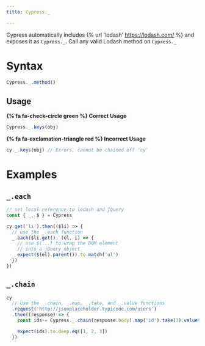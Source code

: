 ```yaml
---
title: Cypress._

---
```


Cypress automatically includes {% url 'lodash' https://lodash.com/ %} and exposes it as `Cypress._`. Call any valid Lodash method on `Cypress._`

# Syntax

```javascript
Cypress._.method()
```

## Usage

**{% fa fa-check-circle green %} Correct Usage**

```javascript
Cypress._.keys(obj)
```

**{% fa fa-exclamation-triangle red %} Incorrect Usage**

```javascript
cy._.keys(obj) // Errors, cannot be chained off 'cy'
```

# Examples

## `_.each`

```javascript
// set local reference to lodash and jquery
const { _, $ } = Cypress

cy.get('li').then(($li) => {
  // use the _.each function
  _.each($li.get(), (el, i) => {
    // use $(...) to wrap the DOM element
    // into a jQuery object
    expect($(el).parent()).to.match('ul')
  })
})
```

## `_.chain`

```javascript
cy
  // use the _.chain, _.map, _.take, and _.value functions
  .request('http://jsonplaceholder.typicode.com/users')
  .then((response) => {
    const ids = Cypress._.chain(response.body).map('id').take(3).value()

    expect(ids).to.deep.eq([1, 2, 3])
  })
```
